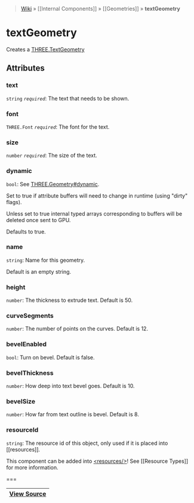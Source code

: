 > [Wiki](Home) » [[Internal Components]] » [[Geometries]] » **textGeometry**

# textGeometry

Creates a [THREE.TextGeometry](http://threejs.org/docs/#Reference/Extras.Geometries/TextGeometry)

## Attributes
### text
``` string ``` *``` required ```*: The text that needs to be shown.

### font
``` THREE.Font ``` *``` required ```*: The font for the text.

### size
``` number ``` *``` required ```*: The size of the text.

### dynamic
``` bool ```: See [THREE.Geometry#dynamic](http://threejs.org/docs/#Reference/Core/Geometry.dynamic).

Set to true if attribute buffers will need to change in runtime (using "dirty" flags).

Unless set to true internal typed arrays corresponding to buffers will be deleted once sent to GPU.

Defaults to true.

### name
``` string ```: Name for this geometry.

Default is an empty string.

### height
``` number ```: The thickness to extrude text. Default is 50.

### curveSegments
``` number ```: The number of points on the curves. Default is 12.

### bevelEnabled
``` bool ```: Turn on bevel. Default is false.

### bevelThickness
``` number ```: How deep into text bevel goes. Default is 10.

### bevelSize
``` number ```: How far from text outline is bevel. Default is 8.

### resourceId
``` string ```: The resource id of this object, only used if it is placed into [[resources]].

This component can be added into [&lt;resources/&gt;](resources)! See [[Resource Types]] for more information.

===

|**[View Source](../blob/master/src/lib/descriptors/Geometry/TextGeometryDescriptor.js)**|
 ---|
